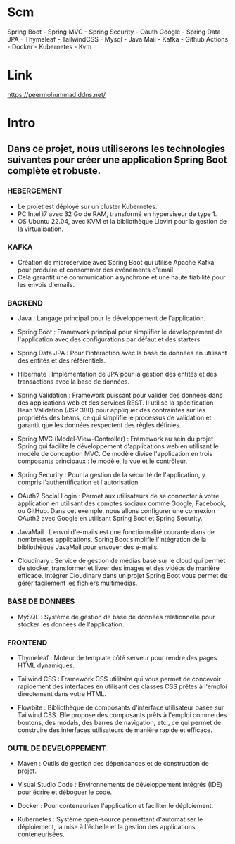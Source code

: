 # Scm
Spring Boot - Spring MVC - Spring Security - Oauth Google - Spring Data JPA - Thymeleaf - TailwindCSS - Mysql - Java Mail - Kafka - Github Actions - Docker - Kubernetes - Kvm

# Link
https://peermohummad.ddns.net/

# Intro

## Dans ce projet, nous utiliserons les technologies suivantes pour créer une application Spring Boot complète et robuste.

### HEBERGEMENT

- Le projet est déployé sur un cluster Kubernetes.
- PC Intel i7 avec 32 Go de RAM, transformé en hyperviseur de type 1.
- OS Ubuntu 22.04, avec KVM et la bibliothèque Libvirt pour la gestion de la virtualisation.

### KAFKA

- Création de microservice avec Spring Boot qui utilise Apache Kafka pour produire et consommer des événements d'email.
- Cela garantit une communication asynchrone et une haute fiabilité pour les envois d'emails.

### BACKEND

- Java : Langage principal pour le développement de l'application.

- Spring Boot : Framework principal pour simplifier le développement de l'application avec des configurations par défaut et des starters.

- Spring Data JPA : Pour l'interaction avec la base de données en utilisant des entités et des référentiels.

- Hibernate : Implémentation de JPA pour la gestion des entités et des transactions avec la base de données.

- Spring Validation : Framework puissant pour valider des données dans des applications web et des services REST. Il utilise la spécification Bean Validation (JSR 380) pour appliquer des contraintes sur les propriétés des beans, ce qui simplifie le processus de validation et garantit que les données respectent des règles définies.

- Spring MVC (Model-View-Controller) : Framework au sein du projet Spring qui facilite le développement d'applications web en utilisant le modèle de conception MVC. Ce modèle divise l'application en trois composants principaux : le modèle, la vue et le contrôleur.

- Spring Security : Pour la gestion de la sécurité de l'application, y compris l'authentification et l'autorisation.

- OAuth2 Social Login : Permet aux utilisateurs de se connecter à votre application en utilisant des comptes sociaux comme Google, Facebook, ou GitHub. Dans cet exemple, nous allons configurer une connexion OAuth2 avec Google en utilisant Spring Boot et Spring Security.

- JavaMail : L’envoi d'e-mails est une fonctionnalité courante dans de nombreuses applications. Spring Boot simplifie l'intégration de la bibliothèque JavaMail pour envoyer des e-mails.

- Cloudinary : Service de gestion de médias basé sur le cloud qui permet de stocker, transformer et livrer des images et des vidéos de manière efficace.
Intégrer Cloudinary dans un projet Spring Boot vous permet de gérer facilement les fichiers multimédias.

### BASE DE DONNEES

- MySQL : Système de gestion de base de données relationnelle pour stocker les données de l'application.

### FRONTEND

- Thymeleaf : Moteur de template côté serveur pour rendre des pages HTML dynamiques.

- Tailwind CSS : Framework CSS utilitaire qui vous permet de concevoir rapidement des interfaces en utilisant des classes CSS prêtes à l'emploi directement dans votre HTML.

- Flowbite : Bibliothèque de composants d'interface utilisateur basée sur Tailwind CSS. Elle propose des composants prêts à l'emploi comme des boutons, des modals, des barres de navigation, etc., ce qui permet de construire des interfaces utilisateurs de manière rapide et efficace.

### OUTIL DE DEVELOPPEMENT

- Maven : Outils de gestion des dépendances et de construction de projet.

- Visual Studio Code : Environnements de développement intégrés (IDE) pour écrire et déboguer le code.

- Docker : Pour conteneuriser l'application et faciliter le déploiement.

- Kubernetes : Système open-source permettant d'automatiser le déploiement, la mise à l'échelle et la gestion des applications conteneurisées.